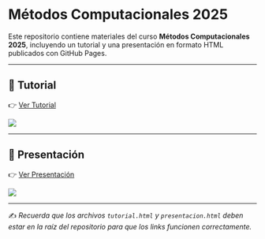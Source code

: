 # Métodos Computacionales 2025  

Este repositorio contiene materiales del curso **Métodos Computacionales 2025**, incluyendo un tutorial y una presentación en formato HTML publicados con GitHub Pages.  

---

## 📘 Tutorial  
👉 [Ver Tutorial](https://cristobal-mejias-g.github.io/Metodos-Computacionales-2025/tutorial.html)  

<a href="https://cristobal-mejias-g.github.io/Metodos-Computacionales-2025/tutorial.html">
  <img src="https://img.shields.io/badge/Tutorial-HTML-blue?style=for-the-badge">
</a>

---

## 🎤 Presentación  
👉 [Ver Presentación](https://cristobal-mejias-g.github.io/Metodos-Computacionales-2025/presentacion.html)  

<a href="https://cristobal-mejias-g.github.io/Metodos-Computacionales-2025/presentacion.html">
  <img src="https://img.shields.io/badge/Presentación-HTML-green?style=for-the-badge">
</a>

---

✍️ *Recuerda que los archivos `tutorial.html` y `presentacion.html` deben estar en la raíz del repositorio para que los links funcionen correctamente.*
